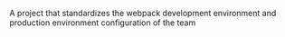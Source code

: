 A project that standardizes the webpack development environment and production environment configuration of the team
